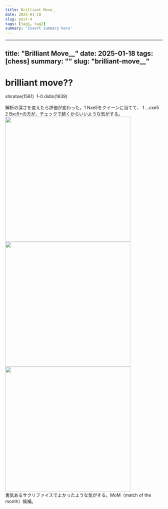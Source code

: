 ```yaml
---
title: Brilliant Move__
date: 2025-01-18
slug: post-4
tags: [tag1, tag2]
summary: 'Insert summary here'
---
```


---
title: "Brilliant Move__"
date: 2025-01-18
tags: [chess]
summary: ""
slug: "brilliant-move__"
---

# brilliant move??

<div>shiratoe(1561)&nbsp; 1-0 didlo(1639)</div><div><br></div><div>解析の深さを変えたら評価が変わった。1 Nxe5をクイーンに当てて、 1 ...cxe5 2 Bxc5+の方が、チェックで続くからいいような気がする。</div><div>
  <a href="https://blogger.googleusercontent.com/img/a/AVvXsEjxAqbRp4AZWcrCFLkUbccl-GkTr8L2HTEOTcYH6pTa4QOPkuQyWlBRDkCwmo1HxMxNeiTC-acIgKezuP78ilfMFNQoU-8Nz-Rgi4Z9AxGG2gX-eMMMXzsAIUgMKYg1IOgrGt0BZJw1zIRDKDalrR0YWctvn2j_IcqUukQqUCo6_cVKukGQiqd6Ks5av9s">
    <img border="0" src="https://blogger.googleusercontent.com/img/a/AVvXsEjxAqbRp4AZWcrCFLkUbccl-GkTr8L2HTEOTcYH6pTa4QOPkuQyWlBRDkCwmo1HxMxNeiTC-acIgKezuP78ilfMFNQoU-8Nz-Rgi4Z9AxGG2gX-eMMMXzsAIUgMKYg1IOgrGt0BZJw1zIRDKDalrR0YWctvn2j_IcqUukQqUCo6_cVKukGQiqd6Ks5av9s" width="400">
  </a>
</div><div><div>
  <a href="https://blogger.googleusercontent.com/img/a/AVvXsEgxqeUQBVfDyB7lSbo_i3KyJ6mBF7BhFwySvINx73tB_SIOfApoXtw9qz0LjLILesrCd1zwG53PH992hY85j_sJPRb1lak7j2ayHFJutaIn5xdOo2olJjILcuDHhNJcuj1Fyiw4ZsRmhJPmSA7KQv-1kZuv3QfkNDEWo_1Nlmz5nSDzpJfk_ZGnFl7vgXc">
    </a><img border="0" src="https://blogger.googleusercontent.com/img/a/AVvXsEgxqeUQBVfDyB7lSbo_i3KyJ6mBF7BhFwySvINx73tB_SIOfApoXtw9qz0LjLILesrCd1zwG53PH992hY85j_sJPRb1lak7j2ayHFJutaIn5xdOo2olJjILcuDHhNJcuj1Fyiw4ZsRmhJPmSA7KQv-1kZuv3QfkNDEWo_1Nlmz5nSDzpJfk_ZGnFl7vgXc" width="400"><a href="https://blogger.googleusercontent.com/img/a/AVvXsEgxqeUQBVfDyB7lSbo_i3KyJ6mBF7BhFwySvINx73tB_SIOfApoXtw9qz0LjLILesrCd1zwG53PH992hY85j_sJPRb1lak7j2ayHFJutaIn5xdOo2olJjILcuDHhNJcuj1Fyiw4ZsRmhJPmSA7KQv-1kZuv3QfkNDEWo_1Nlmz5nSDzpJfk_ZGnFl7vgXc">
  </a>
</div><div><div>
  <a href="https://blogger.googleusercontent.com/img/a/AVvXsEil3iknh4ljpaXttR2IizDejaWYL7d2A-ptM8d2NPPmeOgQIwJCqAj4-1W7fbJh3f9bREKjGFvzV5HodO9ld9yeEnO5YdGgxKm11ZljIDTBkWpftsgjFVR46vhuS38jMRSdXtC4Fp-p_XflzbLF2BrPSL1tGFb9vR1P3-H4SKKBvGE3HW3SUJx7FaoxFgw">
    <img border="0" src="https://blogger.googleusercontent.com/img/a/AVvXsEil3iknh4ljpaXttR2IizDejaWYL7d2A-ptM8d2NPPmeOgQIwJCqAj4-1W7fbJh3f9bREKjGFvzV5HodO9ld9yeEnO5YdGgxKm11ZljIDTBkWpftsgjFVR46vhuS38jMRSdXtC4Fp-p_XflzbLF2BrPSL1tGFb9vR1P3-H4SKKBvGE3HW3SUJx7FaoxFgw" width="400">
  </a>
</div></div><div>勇気あるサクリファイスでよかったような気がする。MoM（match of the month）候補。<br><br></div><br></div>
